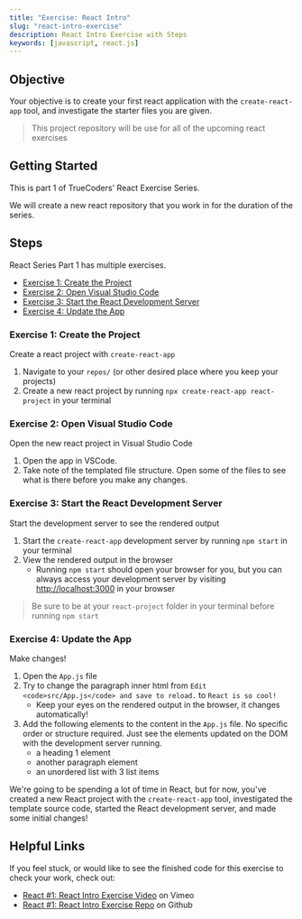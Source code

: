 ```yaml
---
title: "Exercise: React Intro"
slug: "react-intro-exercise"
description: React Intro Exercise with Steps
keywords: [javascript, react.js]
---
```


## Objective

Your objective is to create your first react application with the `create-react-app` tool, and investigate the starter files you are given.

> This project repository will be use for all of the upcoming react exercises

## Getting Started

This is part 1 of TrueCoders' React Exercise Series.

We will create a new react repository that you work in for the duration of the series.

## Steps

React Series Part 1 has multiple exercises.

- [Exercise 1: Create the Project](#exercise-1-create-the-project)
- [Exercise 2: Open Visual Studio Code](#exercise-2-open-visual-studio-code)
- [Exercise 3: Start the React Development Server](#exercise-3-start-the-react-development-server)
- [Exercise 4: Update the App](#exercise-4-update-the-app)

### Exercise 1: Create the Project

Create a react project with `create-react-app`

1. Navigate to your `repos/` (or other desired place where you keep your projects)
2. Create a new react project by running `npx create-react-app react-project` in your terminal

### Exercise 2: Open Visual Studio Code

Open the new react project in Visual Studio Code

1. Open the app in VSCode.
2. Take note of the templated file structure. Open some of the files to see what is there before you make any changes.

### Exercise 3: Start the React Development Server

Start the development server to see the rendered output

1. Start the `create-react-app` development server by running `npm start` in your terminal
2. View the rendered output in the browser
   - Running `npm start` should open your browser for you, but you can always access your development server by visiting [http://localhost:3000](http://localhost:3000) in your browser

> Be sure to be at your `react-project` folder in your terminal before running `npm start`

### Exercise 4: Update the App

Make changes!

1. Open the `App.js` file
2. Try to change the paragraph inner html from `Edit <code>src/App.js</code> and save to reload.` to `React is so cool!`
   - Keep your eyes on the rendered output in the browser, it changes automatically!
3. Add the following elements to the content in the `App.js` file. No specific order or structure required. Just see the elements updated on the DOM with the development server running.
   - a heading 1 element
   - another paragraph element
   - an unordered list with 3 list items

We're going to be spending a lot of time in React, but for now, you've created a new React project with the `create-react-app` tool, investigated the template source code, started the React development server, and made some initial changes!

## Helpful Links

If you feel stuck, or would like to see the finished code for this exercise to check your work, check out:

- [React #1: React Intro Exercise Video](https://vimeo.com/742848883) on Vimeo
- [React #1: React Intro Exercise Repo](https://github.com/Bryantellius/react-exercise/tree/react-intro-exercise) on Github
